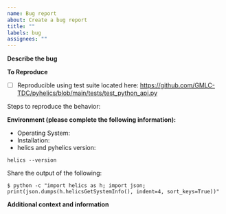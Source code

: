 ```yaml
---
name: Bug report
about: Create a bug report
title: ""
labels: bug
assignees: ""
---
```


<!--

Thank you for taking the time to fill out a bug report.

-->

**Describe the bug**

<!-- A clear and concise description of what the bug is with screenshots if available. -->

**To Reproduce**

- [ ] Reproducible using test suite located here: <https://github.com/GMLC-TDC/pyhelics/blob/main/tests/test_python_api.py>

Steps to reproduce the behavior:

<!--
Please provide a minimal working example of the bug with screenshots if possible.

-->

**Environment (please complete the following information):**

- Operating System: <!-- Windows | Mac | Linux -->
- Installation: <!-- github releases | homebrew | arch | zinit -->
- helics and pyhelics version:

```
helics --version
```

Share the output of the following:

```
$ python -c "import helics as h; import json; print(json.dumps(h.helicsGetSystemInfo(), indent=4, sort_keys=True))"
```

**Additional context and information**

<!--

Please provide detailed stacktraces, screenshots, log files, example files etc here.
-->
